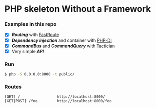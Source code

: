 PHP skeleton Without a Framework
==============

### Examples in this repo

- [x] ***Routing*** with [FastRoute](https://github.com/nikic/FastRoute)
- [x] ***Dependency injection*** and container with [PHP-DI](http://php-di.org/)
- [x] ***CommandBus*** and ***CommandQuery*** with [Tactician](https://tactician.thephpleague.com)
- [x] Very simple ***API***

### Run

```sh
$ php -S 0.0.0.0:8000 -t public/
```

### Routes

```
[GET] /                 http://localhost:8000/
[GET|POST] /foo         http://localhost:8000/foo
```